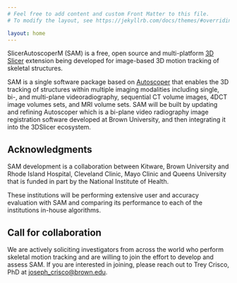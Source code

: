 ```yaml
---
# Feel free to add content and custom Front Matter to this file.
# To modify the layout, see https://jekyllrb.com/docs/themes/#overriding-theme-defaults

layout: home
---
```


SlicerAutoscoperM (SAM) is a free, open source and multi-platform [3D Slicer](https://slicer.org) extension being developed for image-based 3D motion tracking of skeletal structures.

SAM is a single software package based on [Autoscoper](https://github.com/BrownBiomechanics/autoscoper) that enables the 3D tracking of structures within multiple imaging modalities including single, bi-, and multi-plane videoradiography, sequential CT volume images, 4DCT image volumes sets, and MRI volume sets. SAM will be built by updating and refining Autoscoper which is a bi-plane video radiography image registration software developed at Brown University, and then integrating it into the 3DSlicer ecosystem.

## Acknowledgments

SAM development is a collaboration between Kitware, Brown University and Rhode Island Hospital, Cleveland Clinic, Mayo Clinic and Queens University that is funded in part by the National Institute of Health.

These institutions will be performing extensive user and accuracy evaluation with SAM and comparing its performance to each of the institutions in-house algorithms.

## Call for collaboration

We are actively soliciting investigators from across the world who perform skeletal motion tracking and are willing to join the effort to develop and assess SAM. If you are interested in joining, please reach out to Trey Crisco, PhD at joseph_crisco@brown.edu.
